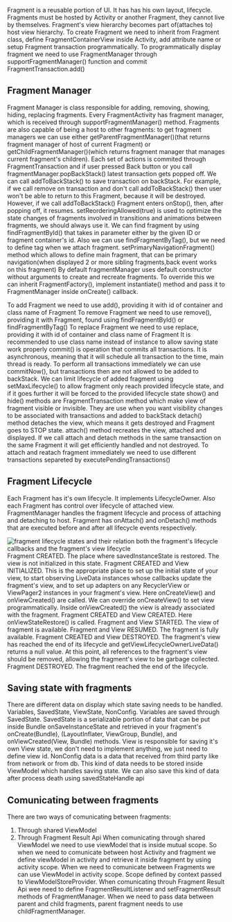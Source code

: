 Fragment is a reusable portion of UI. It has has his own layout, lifecycle. Fragments must be hosted by Activity or another Fragment, they cannot live by themselves. Fragment's view hierarchy becomes part of(attaches to) host view hierarchy. 
To create Fragment we need to inherit from Fragment class, define FragmentContainerView inside Activity, add attribute name or setup Fragment transaction programmatically. To programmatically display fragment we need to use FragmentManager through supportFragmentManager() function and commit FragmentTransaction.add()
## Fragment Manager
Fragment Manager is class responsible for adding, removing, showing, hiding, replacing fragments. Every FragmentActivity has fragment manager, which is received through supportFragmentManager() method. Fragments are also capable of being a host to other fragments: to get fragment managers we can use either getParentFragmentManager()(that returns fragment manager of host of current Fragment) or getChildFragmentManager()(which returns fragment manager that manages current fragment's children). 
Each set of actions is commited through FragmentTransaction and if user pressed Back button or you call fragmentManager.popBackStack() latest transaction gets popped off. We can call addToBackStack() to save transaction on backStack. For example, if we call remove on transaction and don't call addToBackStack() then user won't be able to return to this Fragment, because it will be destroyed. However, if we call addToBackStack() Fragment enters onStop(), then, after popping off, it resumes. 
setReorderingAllowed(true) is used to optimize the state changes of fragments involved in transitions and animations between fragments, we should always use it. We can find fragment by using findFragmentById() that takes in parameter either by the given ID or fragment container's id. Also we can use findFragmentByTag(), but we need to define tag when we attach fragment.
setPrimaryNavigationFragment() method which allows to define main fragment, that can be primary navigation(when displayed 2 or more sibling fragments,back event works on this fragment)
By default fragmentManager uses default constructor without arguments to create and recreate fragments. To override this we can inherit FragmentFactory(), implement instantiate() method and pass it to FragmentManager inside onCreate() callback.

To add Fragment we need to use add(), providing it with id of container and class name of Fragment
To remove Fragment we need to use remove(), providing it with Fragment, found using findFragmentById() or findFragmentByTag()
To replace Fragment we need to use replace, providing it with id of container and class name of Fragment
It is recommended to use class name instead of instance to allow saving state work properly
commit() is operation that  commits all transactions. It is asynchronous, meaning that it will schedule all transaction to the time, main thread is ready. To perform all transactions immediately we can use commitNow(), but transactions then are not allowed to be added to backStack.
We can limit lifecycle of added fragment using setMaxLifecycle() to allow fragment only reach provided lifecycle state, and if it goes further it will be forced to the provided lifecycle state
show() and hide() methods are FragmentTransaction method which make view of fragment visible or invisible. They are use when you want visibility changes to be associated with transactions and added to backStack
detach() method detaches the view, which means it gets destroyed and Fragment goes to STOP state. attach() method recreates the view, attached and displayed. If we call attach and detach methods in the same transaction on the same Fragment it will get efficiently handled and not destroyed. To attach and reatach fragment immediately we need to use different transactions separeted by executePendingTransactions()

## Fragment Lifecycle
Each Fragment has it's own lifecycle. It implements LifecycleOwner. Also each Fragment has control over lifecycle of attached view. FragmentManager handles the fragment lifecycle and process of attaching and detaching to host. Fragment has onAttach() and onDetach() methods that are executed before and after all lifecycle events respectively.

![fragment lifecycle states and their relation both the fragment's
lifecycle callbacks and the fragment's view lifecycle](https://developer.android.com/images/guide/fragments/fragment-view-lifecycle.png)
Fragment CREATED. The place where savedInstanceState is restored. The view is not initialized in this state.
Fragment CREATED and View INITIALIZED. This is the appropriate place to set up the initial state of your view, to start observing LiveData instances whose callbacks update the fragment's view, and to set up adapters on any RecyclerView or ViewPager2 instances in your fragment's view. Here onCreateView() and onViewCreated() are called. We can override onCreateView() to set view programmatically. Inside onViewCreated() the view is already associated with the fragment.
Fragment CREATED and View CREATED. Here onViewStateRestore() is called.
Fragment and View STARTED. The view of fragment is available.
Fragment and View RESUMED. The fragment is fully available.
Fragment CREATED and View DESTROYED. The fragment's view has reached the end of its lifecycle and getViewLifecycleOwnerLiveData() returns a null value. At this point, all references to the fragment's view should be removed, allowing the fragment's view to be garbage collected.
Fragment DESTROYED. The fragment reached the end of the lifecycle.
## Saving state with fragments
There are different data on display which state saving needs to be handled.
Variables, SavedState, ViewState, NonConfig.
Variables are saved through SavedState. SavedState is a serializable portion of data that can be put inside Bundle onSaveInstanceState and retrieved  in your fragment's onCreate(Bundle), (LayoutInflater, ViewGroup, Bundle), and onViewCreated(View, Bundle) methods.
View is responsible for saving it's own View state, we don't need to implement anything, we just need to define view id.
NonConfig data is a data that received from third party like from network or from db. This kind of data needs to be stored inside ViewModel which handles saving state. We can also save this kind of data after process death using savedStateHandle api

## Comunicating between fragments
There are two ways of comunicating between fragments: 
1. Through shared ViewModel
2. Through Fragment Result Api
When comunicating through shared ViewModel we need to use viewModel that is inside mutual scope. So when we need to comunicate between host Activity and fragment we define viewModel in activity and retrieve it inside fragment by using activity scope. When we need to comunicate between Fragments we can use ViewModel in activity scope. Scope defined by context passed to ViewModelStoreProvider.
When comunicating throuh Fragment Result Api wee need to define FragmentResultListener and setFragmentResult methods of FragmentManager. When we need to pass data between parent and child fragments, parent fragment needs to use childFragmentManager.